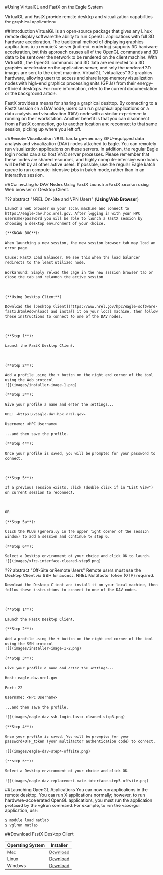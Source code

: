 #Using VirtualGL and FastX on the Eagle System

VirtualGL and FastX provide remote desktop and visualization capabilities for graphical applications.

##Introduction
VirtualGL is an open-source package that gives any Linux remote display software the ability to run OpenGL applications with full 3D hardware acceleration. The traditional method of displaying graphics applications to a remote X server (indirect rendering) supports 3D hardware acceleration, but this approach causes all of the OpenGL commands and 3D data to be sent over the network to be rendered on the client machine. With VirtualGL, the OpenGL commands and 3D data are redirected to a 3D graphics accelerator on the application server, and only the rendered 3D images are sent to the client machine. VirtualGL "virtualizes" 3D graphics hardware, allowing users to access and share large-memory visualization nodes with high-end graphics processing units (GPUs) from their energy-efficient desktops. For more information, refer to the current documentation or the background article.

FastX provides a means for sharing a graphical desktop. By connecting to a FastX session on a DAV node, users can run graphical applications on a data analysis and visualization (DAV) node with a similar experience to running on their workstation.  Another benefit is that you can disconnect from a FastX connection, go to another location and reconnect to that same session, picking up where you left off.

##Remote Visualization
NREL has large-memory GPU-equipped data analysis and visualization (DAV) nodes attached to Eagle. You can remotely run visualization applications on these servers. In addition, the regular Eagle login nodes can also host VNC server processes. Please remember that these nodes are shared resources, and highly compute-intensive workloads will be felt by all other active users. If possible, use the regular Eagle batch queue to run compute-intensive jobs in batch mode, rather than in an interactive session.

##Connecting to DAV Nodes Using FastX
Launch a FastX session using Web browser or Desktop Client.

??? abstract "NREL On-Site and VPN Users" 
    (**Using Web Browser**)
    
    Launch a web browser on your local machine and connect to https://eagle-dav.hpc.nrel.gov. After logging in with your HPC username/password you will be able to launch a FastX session by choosing a desktop environment of your choice.
    
    (**KNOWN BUG**):
    
    When launching a new session, the new session browser tab may load an error page.
    
    Cause: FastX Load Balancer. We see this when the load balancer redirects to the least utilized node.
    
    Workaround: Simply reload the page in the new session browser tab or close the tab and relaunch the active session
    
    
    
    (**Using Desktop Client**)
    
    Download the [Desktop Client](https://www.nrel.gov/hpc/eagle-software-fastx.html#download) and install it on your local machine, then follow these instructions to connect to one of the DAV nodes.
    
    
    
    (**Step 1**):
    
    Launch the FastX Desktop Client.
    
    
    
    (**Step 2**):
    
    Add a profile using the + button on the right end corner of the tool using the Web protocol.
    ![](images/installer-image-1.png)
    
    (**Step 3**):
    
    Give your profile a name and enter the settings...
    
    URL: <https://eagle-dav.hpc.nrel.gov>
    
    Username: <HPC Username>
    
    ...and then save the profile.
    
    (**Step 4**):
    
    Once your profile is saved, you will be prompted for your password to connect.
    
    
    
    (**Step 5**):
    
    If a previous session exists, click (double click if in "List View") on current session to reconnect.
    
    
    
    OR
    
    (**Step 5a**):
    
    Click the PLUS (generally in the upper right corner of the session window) to add a session and continue to step 6.
    
    (**Step 6**):
    
    Select a Desktop environment of your choice and click OK to launch.
    ![](images/xfce-interface-cleaned-step5.png)



??? abstract "Off-Site or Remote Users"
    Remote users must use the Desktop Client via SSH for access. NREL Multifactor token (OTP) required.
    
    Download the Desktop Client and install it on your local machine, then follow these instructions to connect to one of the DAV nodes.
    
    
    
    (**Step 1**):
    
    Launch the FastX Desktop Client.
    
    (**Step 2**):
    
    Add a profile using the + button on the right end corner of the tool using the SSH protocol.
    ![](images/installer-image-1-2.png)

    (**Step 3**):
    
    Give your profile a name and enter the settings...
    
    Host: eagle-dav.nrel.gov
    
    Port: 22
    
    Username: <HPC Username>
    
    ...and then save the profile.
    
    ![](images/eagle-dav-ssh-login-fastx-cleaned-step3.png)
    
    (**Step 4**):
    
    Once your profile is saved. You will be prompted for your password+OTP_token (your multifactor authentication code) to connect.
    
    ![](images/eagle-dav-step4-offsite.png)
    
    (**Step 5**):
    
    Select a Desktop environment of your choice and click OK.
    
    ![](images/eagle-dav-replacement-mate-interface-step5-offsite.png)

##Launching OpenGL Applications
You can now run applications in the remote desktop. You can run X applications normally; however, to run hardware-accelerated OpenGL applications, you must run the application prefaced by the vglrun command. For example, to run the vaporgui application, use:

```
$ module load matlab
$ vglrun matlab
```

##Download FastX Desktop Client

|Operating System |	Installer|
|-----------------|----------|
|Mac	          |[Download](https://starnet.com/files/private/FastX31/FastX3-3.1.22.dmg) |
|Linux	          |[Download](https://starnet.com/files/private/FastX31/FastX3-3.1.21.rhel7.x86_64.tar.gz) |
|Windows          |[Download](https://starnet.com/files/private/FastX31/FastX-3.1.22-setup.exe) |
